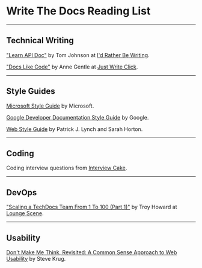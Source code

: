 Write The Docs Reading List
===========================
-----------------
Technical Writing
-----------------

["Learn API Doc"](http://idratherbewriting.com/learnapidoc/) by Tom Johnson at [I'd Rather Be Writing](http://idratherbewriting.com/).

["Docs Like Code"](https://www.docslikecode.com/book/) by Anne Gentle at [Just Write Click](https://justwriteclick.com/).

------------
Style Guides
------------

[Microsoft Style Guide](https://docs.microsoft.com/en-us/style-guide/) by Microsoft.

[Google Developer Documentation Style Guide](https://developers.google.com/style/) by Google.

[Web Style Guide](http://webstyleguide.com/index.html) by Patrick J. Lynch and Sarah Horton.

------
Coding
------

Coding interview questions from [Interview Cake](https://www.interviewcake.com/).

------
DevOps
------

["Scaling a TechDocs Team From 1 To 100 (Part 1)"](http://blog.thoward37.me/articles/scaling-a-techdocs-team-from-1-to-100-(part-1)/) by Troy Howard at [Lounge Scene](http://blog.thoward37.me/).

------
Usability
------

[Don't Make Me Think, Revisited: A Common Sense Approach to Web Usability](https://www.amazon.com/Dont-Make-Think-Revisited-Usability/dp/0321965515) by Steve Krug.
